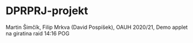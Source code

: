 # DPRPRJ-projekt
 Martin Šimčík, Filip Mrkva (David Pospíšek), OAUH 2020/21,
 Demo applet na giratina raid 14:16 POG
